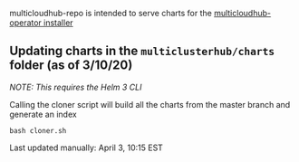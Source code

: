multicloudhub-repo is intended to serve charts for the [multicloudhub-operator installer](https://github.com/open-cluster-management/multicloudhub-operator)

## Updating charts in the `multiclusterhub/charts` folder (as of 3/10/20)

*NOTE: This requires the Helm 3 CLI*

Calling the cloner script will build all the charts from the master branch and generate an index
```console
bash cloner.sh
```

Last updated manually: April 3, 10:15 EST
